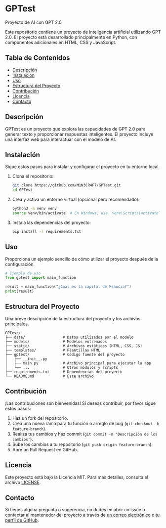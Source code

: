 # GPTest

Proyecto de AI con GPT 2.0

Este repositorio contiene un proyecto de inteligencia artificial utilizando GPT 2.0. El proyecto está desarrollado principalmente en Python, con componentes adicionales en HTML, CSS y JavaScript.

## Tabla de Contenidos

- [Descripción](#descripción)
- [Instalación](#instalación)
- [Uso](#uso)
- [Estructura del Proyecto](#estructura-del-proyecto)
- [Contribución](#contribución)
- [Licencia](#licencia)
- [Contacto](#contacto)

## Descripción

GPTest es un proyecto que explora las capacidades de GPT 2.0 para generar texto y proporcionar respuestas inteligentes. El proyecto incluye una interfaz web para interactuar con el modelo de AI.

## Instalación

Sigue estos pasos para instalar y configurar el proyecto en tu entorno local.

1. Clona el repositorio:

    ```bash
    git clone https://github.com/M1N3CR4F7/GPTest.git
    cd GPTest
    ```

2. Crea y activa un entorno virtual (opcional pero recomendado):

    ```bash
    python3 -m venv venv
    source venv/bin/activate  # En Windows, usa `venv\Scripts\activate`
    ```

3. Instala las dependencias del proyecto:

    ```bash
    pip install -r requirements.txt
    ```

## Uso

Proporciona un ejemplo sencillo de cómo utilizar el proyecto después de la configuración.

```python
# Ejemplo de uso
from gptest import main_function

result = main_function("¿Cuál es la capital de Francia?")
print(result)

```
## Estructura del Proyecto

Una breve descripción de la estructura del proyecto y los archivos principales.

```plaintext
GPTest/
├── data/                 # Datos utilizados por el modelo
├── models/               # Modelos entrenados
├── static/               # Archivos estáticos (HTML, CSS, JS)
├── templates/            # Plantillas HTML
├── gptest/               # Código fuente del proyecto
│   ├── __init__.py
│   ├── main.py           # Archivo principal para ejecutar la app
│   └── ...               # Otros módulos y scripts
├── requirements.txt      # Dependencias del proyecto
└── README.md             # Este archivo
```

## Contribución

¡Las contribuciones son bienvenidas! Si deseas contribuir, por favor sigue estos pasos:

1. Haz un fork del repositorio.
2. Crea una nueva rama para tu función o arreglo de bug (`git checkout -b feature-branch`).
3. Realiza tus cambios y haz commit (`git commit -m 'Descripción de los cambios'`).
4. Sube los cambios a tu repositorio (`git push origin feature-branch`).
5. Abre un Pull Request en GitHub.

## Licencia

Este proyecto está bajo la Licencia MIT. Para más detalles, consulta el archivo [LICENSE](LICENSE).

## Contacto

Si tienes alguna pregunta o sugerencia, no dudes en abrir un issue o contactar al mantenedor del proyecto a través de [un correo electrónico](mailto:vicentejcorread@gmail.com) o [tu perfil de GitHub](https://github.com/M1N3CR4F7).
